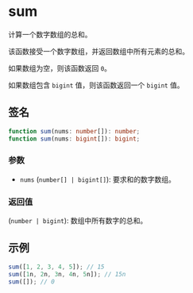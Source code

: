 # sum

计算一个数字数组的总和。

该函数接受一个数字数组，并返回数组中所有元素的总和。

如果数组为空，则该函数返回 `0`。

如果数组包含 `bigint` 值，则该函数返回一个 `bigint` 值。

## 签名

```typescript
function sum(nums: number[]): number;
function sum(nums: bigint[]): bigint;
```

### 参数

- `nums` (`number[] | bigint[]`): 要求和的数字数组。

### 返回值

(`number | bigint`): 数组中所有数字的总和。

## 示例

```typescript
sum([1, 2, 3, 4, 5]); // 15
sum([1n, 2n, 3n, 4n, 5n]); // 15n
sum([]); // 0
```
